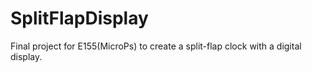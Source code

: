 # SplitFlapDisplay
Final project for E155(MicroPs) to create a split-flap clock with a digital display.
